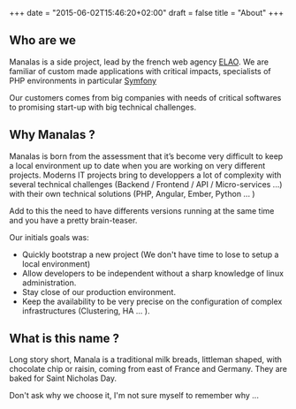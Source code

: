 +++
date = "2015-06-02T15:46:20+02:00"
draft = false
title = "About"
+++

## Who are we

Manalas is a side project, lead by the french web agency [ELAO](http://www.elao.com).
We are familiar of custom made applications with critical impacts, specialists of PHP environments in particular [Symfony](http://symfony.com)

Our customers comes from big companies with needs of critical softwares to promising start-up with big technical challenges.

## Why Manalas ?

Manalas is born from the assessment that it’s become very difficult to keep a local environment up to date when you are working on very different projects.
Moderns IT projects bring to developpers a lot of complexity with several technical challenges (Backend / Frontend / API / Micro-services ...) with their own technical solutions (PHP, Angular, Ember, Python ... )

Add to this the need to have differents versions running at the same time and you have a pretty brain-teaser.

Our initials goals was:

* Quickly bootstrap a new project (We don't have time to lose to setup a local environment)
* Allow developers to be independent without a sharp knowledge of linux administration.
* Stay close of our production environment.
* Keep the availability to be very precise on the configuration of complex infrastructures (Clustering, HA ... ).

## What is this name ?

Long story short, Manala is a traditional milk breads, littleman shaped, with chocolate chip or raisin, coming from east of France and Germany. They are baked for Saint Nicholas Day.

Don't ask why we choose it, I'm not sure myself to remember why ... 
